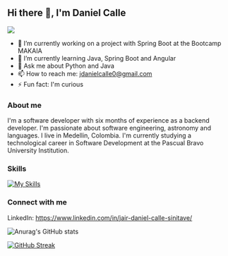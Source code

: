 ## Hi there 👋, I'm Daniel Calle

![](https://komarev.com/ghpvc/?username=jdanielcalle)

- 🔭 I’m currently working on a project with Spring Boot at the Bootcamp MAKAIA
- 🌱 I’m currently learning Java, Spring Boot and Angular
- 💬 Ask me about Python and Java
- 📫 How to reach me: jdanielcalle0@gmail.com
- ⚡ Fun fact: I'm curious

### About me

I'm a software developer with six months of experience as a backend developer. I'm passionate about software engineering, astronomy and languages. I live in Medellin, Colombia. I'm currently studying a technological career in Software Development at the Pascual Bravo University Institution. 

### Skills

[![My Skills](https://skillicons.dev/icons?i=java,python,cs,js,git,spring,django,angular,mysql,mongodb,aws)](https://skillicons.dev)

### Connect with me

LinkedIn: https://www.linkedin.com/in/jair-daniel-calle-sinitave/

![Anurag's GitHub stats](https://github-readme-stats.vercel.app/api?username=jdanielcalle&show_icons=true&theme=default)

[![GitHub Streak](https://streak-stats.demolab.com/?user=jdanielcalle&theme=default)](https://git.io/streak-stats)
